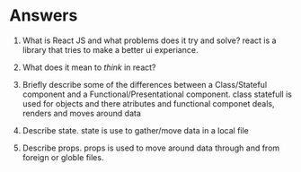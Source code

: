 # Answers

1.  What is React JS and what problems does it try and solve?
  react is a library that tries to make a better ui experiance.
1.  What does it mean to _think_ in react?

1.  Briefly describe some of the differences between a Class/Stateful component and a Functional/Presentational component.
class statefull is used for objects and there atributes 
and functional componet deals, renders and moves around data 
1.  Describe state.
  state is use to gather/move data in a local file 
1.  Describe props.
 props is used to move around data through and from foreign or globle files. 
